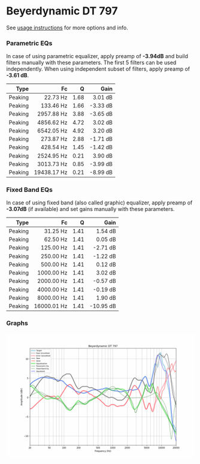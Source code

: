 # Beyerdynamic DT 797
See [usage instructions](https://github.com/jaakkopasanen/AutoEq#usage) for more options and info.

### Parametric EQs
In case of using parametric equalizer, apply preamp of **-3.94dB** and build filters manually
with these parameters. The first 5 filters can be used independently.
When using independent subset of filters, apply preamp of **-3.61 dB**.

| Type    | Fc          |    Q | Gain     |
|--------:|------------:|-----:|---------:|
| Peaking | 22.73 Hz    | 1.68 | 3.01 dB  |
| Peaking | 133.46 Hz   | 1.66 | -3.33 dB |
| Peaking | 2957.88 Hz  | 3.88 | -3.65 dB |
| Peaking | 4856.62 Hz  | 4.72 | 3.02 dB  |
| Peaking | 6542.05 Hz  | 4.92 | 3.20 dB  |
| Peaking | 273.87 Hz   | 2.88 | -1.71 dB |
| Peaking | 428.54 Hz   | 1.45 | -1.42 dB |
| Peaking | 2524.95 Hz  | 0.21 | 3.90 dB  |
| Peaking | 3013.73 Hz  | 0.85 | -3.99 dB |
| Peaking | 19438.17 Hz | 0.21 | -8.99 dB |

### Fixed Band EQs
In case of using fixed band (also called graphic) equalizer, apply preamp of **-3.07dB**
(if available) and set gains manually with these parameters.

| Type    | Fc          |    Q | Gain      |
|--------:|------------:|-----:|----------:|
| Peaking | 31.25 Hz    | 1.41 | 1.54 dB   |
| Peaking | 62.50 Hz    | 1.41 | 0.05 dB   |
| Peaking | 125.00 Hz   | 1.41 | -2.71 dB  |
| Peaking | 250.00 Hz   | 1.41 | -1.22 dB  |
| Peaking | 500.00 Hz   | 1.41 | 0.12 dB   |
| Peaking | 1000.00 Hz  | 1.41 | 3.02 dB   |
| Peaking | 2000.00 Hz  | 1.41 | -0.57 dB  |
| Peaking | 4000.00 Hz  | 1.41 | -0.19 dB  |
| Peaking | 8000.00 Hz  | 1.41 | 1.90 dB   |
| Peaking | 16000.01 Hz | 1.41 | -10.95 dB |

### Graphs
![](./Beyerdynamic%20DT%20797.png)